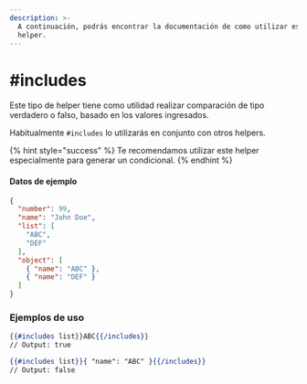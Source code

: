 ```yaml
---
description: >-
  A continuación, podrás encontrar la documentación de como utilizar este
  helper.
---
```


# #includes

Este tipo de helper tiene como utilidad realizar comparación de tipo verdadero o falso, basado en los valores ingresados.

Habitualmente `#includes` lo utilizarás en conjunto con otros helpers.

{% hint style="success" %}
Te recomendamos utilizar este helper especialmente para generar un condicional.
{% endhint %}

#### Datos de ejemplo

```json
{
  "number": 99,
  "name": "John Doe",
  "list": [
    "ABC",
    "DEF"
  ],
  "object": [
    { "name": "ABC" },
    { "name": "DEF" }
  ]
}
```

### Ejemplos de uso

```handlebars
{{#includes list}}ABC{{/includes}}
// Output: true

{{#includes list}}{ "name": "ABC" }{{/includes}}
// Output: false
```
